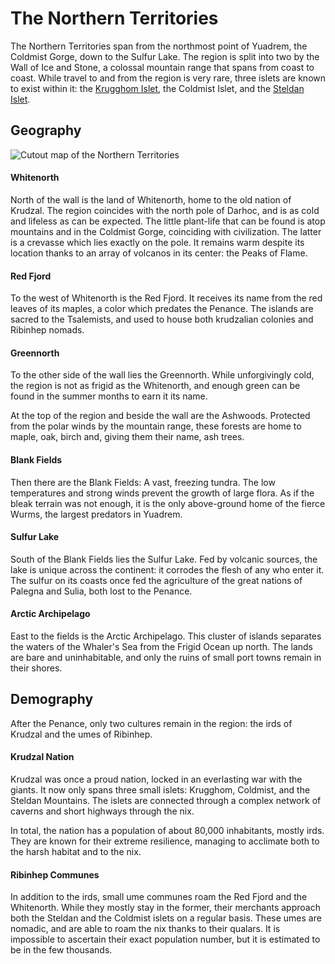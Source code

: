 # The Northern Territories
The Northern Territories span from the northmost point of Yuadrem, the Coldmist Gorge<!-- TODO. Add to map! -->, down to the Sulfur Lake.
The region is split into two by the Wall of Ice and Stone<!-- TODO. Link. -->, a colossal mountain range that spans from coast to coast.
While travel to and from the region is very rare, three islets are known to exist within it: the [Krugghom Islet][krugghom_islet], the Coldmist Islet<!-- TODO. Link. -->, and the [Steldan Islet][steldan_islet].

## Geography
![Cutout map of the Northern Territories][northern_territories_map]

#### Whitenorth
North of the wall is the land of Whitenorth, home to the old nation of Krudzal.
The region coincides with the north pole of Darhoc, and is as cold and lifeless as can be expected.
The little plant-life that can be found is atop mountains and in the Coldmist Gorge, coinciding with civilization.
The latter is a crevasse which lies exactly on the pole.
It remains warm despite its location thanks to an array of volcanos in its center: the Peaks of Flame<!-- TODO. Link. -->.

#### Red Fjord
To the west of Whitenorth is the Red Fjord.
It receives its name from the red leaves of its maples, a color which predates the Penance<!-- TODO. Link. -->.
The islands are sacred to the Tsalemists<!-- TODO. Link. -->, and used to house both krudzalian colonies and Ribinhep nomads.

#### Greennorth
To the other side of the wall lies the Greennorth<!-- TODO. Change name in map. -->.
While unforgivingly cold, the region is not as frigid as the Whitenorth, and enough green can be found in the summer months to earn it its name.

At the top of the region and beside the wall are the Ashwoods<!-- TODO. Change name in map. -->.
Protected from the polar winds by the mountain range, these forests are home to maple, oak, birch and, giving them their name, ash trees.

#### Blank Fields
Then there are the Blank Fields: A vast, freezing tundra.
The low temperatures and strong winds prevent the growth of large flora.
As if the bleak terrain was not enough, it is the only above-ground home of the fierce Wurms<!-- TODO. Link. -->, the largest predators in Yuadrem.

#### Sulfur Lake
South of the Blank Fields lies the Sulfur Lake.
Fed by volcanic sources, the lake is unique across the continent: it corrodes the flesh of any who enter it.
The sulfur on its coasts once fed the agriculture of the great nations of Palegna and Sulia, both lost to the Penance.

#### Arctic Archipelago
East to the fields is the Arctic Archipelago.
This cluster of islands separates the waters of the Whaler's Sea from the Frigid Ocean up north.
The lands are bare and uninhabitable, and only the ruins of small port towns remain in their shores.

## Demography
After the Penance, only two cultures remain in the region: the irds of Krudzal and the umes of Ribinhep.

#### Krudzal Nation
<!-- TODO. Krudzal. -->
Krudzal was once a proud nation, locked in an everlasting war with the giants<!-- TODO. Link. -->.
It now only spans three small islets: Krugghom, Coldmist, and the Steldan Mountains<!-- TODO. Add to map. -->.
The islets are connected through a complex network of caverns and short highways through the nix.

In total, the nation has a population of about 80,000 inhabitants, mostly irds.
They are known for their extreme resilience, managing to acclimate both to the harsh habitat and to the nix.

#### Ribinhep Communes
In addition to the irds, small ume communes roam the Red Fjord and the Whitenorth.
While they mostly stay in the former, their merchants approach both the Steldan and the Coldmist islets on a regular basis.
These umes are nomadic, and are able to roam the nix thanks to their qualars<!-- TODO. Link. -->.
It is impossible to ascertain their exact population number, but it is estimated to be in the few thousands.

<!-- LINKS -->
[krugghom_islet]: ../../islets/krugghom_islet/index.md "Krugghom Islet"
[steldan_islet]: ../../islets/steldan_islet.md "Steldan Islet"
[northern_territories_map]: img/cutout_v083.png "Northern Territories cutout map"
